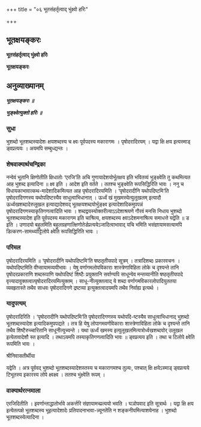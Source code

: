 +++
title = "०६ भूतसंहर्तृत्वाद् भुंक्ष्वो हरिः"

+++


## भूतक्षयङ्करः

**भूतसंहर्तृत्वाद् भुंक्ष्वो हरिः**

**भूतक्षयङ्करः**

## **अनुव्याख्यानम्**

***भूतक्षयङ्करः ॥***

***भुङ्क्ष्वेत्युक्तो हरिः ॥***

### **सुधा**

भुशब्दो भूतशब्दस्यादेशः क्षयशब्दस्य च क्ष्वः पूर्वपदस्य मकारागमः । पृषोदरादिरयम् । यद्वा क्षि क्षय इत्यस्माड् ड्वप्रत्ययः । अयमपि सम्बुध्द्यन्तः ।

### **शेषवाक्यार्थचन्द्रिका**

नन्वेवं भूतानि क्षिणोतीति क्षिधातोः ‘एरजि’ति अचि गुणायादेशयोर्भूतक्षय इति भवितव्यं भुङ्क्ष्वेति तु कथमित्यत आह भुशब्द इत्यादिना ॥ क्ष्व इति । आदेश इति वर्तते । ततश्च भुङ्क्ष्वेति रूपसिद्धिरिति भावः । ननु च विधायकाभावात्कथ-मादेशादिकमित्यत आह पृषोदरादिरयमिति । ‘पृषोदरादीनि यथोपदिष्टमि’ति पृषोदरादिगणस्य यथोपदिष्टस्यैव साधुत्वाभिधानात् । ऊर्ध्वं खं मुखमस्येत्युलूखलम् इत्यादौ ऊर्ध्वखशब्दादेरुलूखल इत्याद्यादेशवद् भूतक्षयशब्दयोर्भुङ्क्ष्व इत्यादेशादिकमुपपन्नं पृषोदरादिगणस्याकृतिगणत्वादिति भावः । शब्दद्वयस्योक्तरीत्याऽऽदेशाश्रयणे गौरवं मनसि निधाय भुशब्दो भूतशब्दस्यादेश इति पूर्वपदस्य मकारागम इति चाश्रित्य, क्षयशब्दस्य क्ष्वाऽदेशमनाश्रित्य समाधत्ते यद्वेति ॥ ड इति । उणादयो बहुलमिति बहुलग्रहणात्क्षिणोतेर्डप्रत्ययेऽजादित्वाभावाद् यचि भमिति भसंज्ञायामसत्यामपि डित्करण-सामर्थ्याट्टिलोपे क्ष्वेति रूपसिद्धिरिति भावः ।

### **परिमल**

पृषोदरादिरयमिति ॥ ‘पृषोदरादीनि यथोपदिष्टमि’ति षष्ठतृतीयपादे सूत्रम् । तत्रादिशब्दः प्रकारवचनः । यथोपदिष्टमिति वीप्सायामव्ययीभावः । येषु वर्णागमलोपविकाराः शास्त्रेणाविहिता लोके च दृश्यन्ते तानि पृषोदरप्रकाराणि शब्दरूपाणि यथोपदिष्टं शिष्टैः प्रयुक्तानि सर्वाण्यपि साधून्येव मन्तव्यानीति षष्ठतृतीयपादे वृत्त्यादावुक्तत्वात्पृषोदरादिरयमित्युक्तम् । साधू-नीत्युक्तत्वाद् ये शब्दा वर्णागमविकारलोपादियुततया व्यवहृतास्ते तथैव साधवः पृषोदरादिगणे द्रष्टव्या इत्युक्तत्वादयमपि तथैव निर्वाह्य इत्यर्थः ।

### **यादुपत्यम्**

पृषोदरादिरिति । ‘पृषोदरादीनि यथोपदिष्टमि’ति पृषोदरादिगणस्य यथोपदि-ष्टस्यैव साधुत्वाभिधानाद् भुशब्दो भूतशब्दस्यादेश इत्यादिकमुपपद्यते । तत्र हि येषु लोपागमवर्णविकाराः शास्त्रेणाविहिता लोके च दृश्यन्ते तानि तथैव शिष्टैरुच्चारितानि साधूनीत्युच्यन्ते । यथा ऊर्ध्वं खमस्य इत्युलूखलमित्यत्रोर्ध्वखशब्दयोर् उलूखल इत्येतावादेशौ स्त इत्यादि । तथाऽयमपि तस्याकृतिगणत्वादिति भावः ॥ ड्वप्रत्यय इति । तथा च टिलोपे क्ष्वेति रूपमिति भावः ।

श्रीनिवासतीर्थीया

यद्वेति । अत्र पूर्ववद् भुशब्दो भूतशब्दस्यादेशस्तस्य च मकारागमश्च तुल्यः, पश्चात् क्षि क्षयेऽस्माड् ड्वप्रत्यये टिभूतस्य इकारस्य लोपे क्ष्वक्ष्व । ततश्च भुंक्ष्वेति रूपम् ।

### **वाक्यार्थरत्नमाला**

एरजिदितीति । इवर्णान्ताद्धातोर्भावे अकर्त्तरि संज्ञायामच्प्रत्ययो भवति । घञोपवाद इति सूत्रार्थः । यद्वा क्षि क्षय इत्येतत्पक्षे भूतशब्दस्य भूइत्यादेशादेः प्रतिपादनाभावा-न्न्यूनतेति न शङ्कनीयमित्याशयेनाह । भुशब्दो भूतशब्दस्येत्यादिना ।





